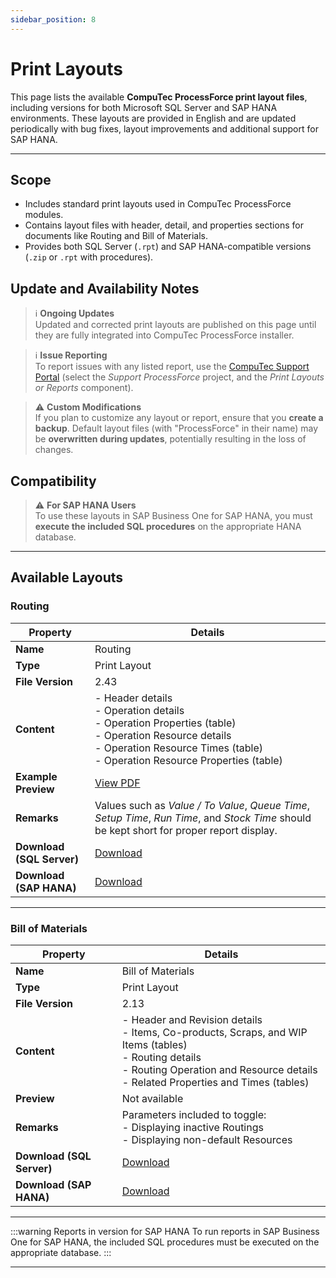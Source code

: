 ```yaml
---
sidebar_position: 8
---
```


# Print Layouts

This page lists the available **CompuTec ProcessForce print layout files**, including versions for both Microsoft SQL Server and SAP HANA environments. These layouts are provided in English and are updated periodically with bug fixes, layout improvements and additional support for SAP HANA.

---

## Scope

- Includes standard print layouts used in CompuTec ProcessForce modules.
- Contains layout files with header, detail, and properties sections for documents like Routing and Bill of Materials.
- Provides both SQL Server (`.rpt`) and SAP HANA-compatible versions (`.zip` or `.rpt` with procedures).

## Update and Availability Notes

> ℹ️ **Ongoing Updates**  
Updated and corrected print layouts are published on this page until they are fully integrated into CompuTec ProcessForce installer.

> ℹ️ **Issue Reporting**  
To report issues with any listed report, use the [CompuTec Support Portal](http://support.computec.pl/) (select the *Support ProcessForce* project, and the *Print Layouts or Reports* component).

> ⚠️ **Custom Modifications**  
If you plan to customize any layout or report, ensure that you **create a backup**. Default layout files (with "ProcessForce" in their name) may be **overwritten during updates**, potentially resulting in the loss of changes.

## Compatibility

> ⚠️ **For SAP HANA Users**  
To use these layouts in SAP Business One for SAP HANA, you must **execute the included SQL procedures** on the appropriate HANA database.

---

## Available Layouts

### Routing

| Property | Details |
|----------|---------|
| **Name** | Routing |
| **Type** | Print Layout |
| **File Version** | 2.43 |
| **Content** | - Header details<br/> - Operation details<br/> - Operation Properties (table)<br/> - Operation Resource details<br/> - Operation Resource Times (table)<br/> - Operation Resource Properties (table) |
| **Example Preview** | [View PDF](https://download.computec.one/media/processforce/CR_Routing_Layout_Preview_EN_2.43.pdf) |
| **Remarks** | Values such as *Value / To Value*, *Queue Time*, *Setup Time*, *Run Time*, and *Stock Time* should be kept short for proper report display. |
| **Download (SQL Server)** | [Download](https://download.computec.one/media/processforce/CR_Routing_Layout_SQL_Server_EN_2.43.rpt) |
| **Download (SAP HANA)** | [Download](https://download.computec.one/media/processforce/CR_Routing_Layout_SAP_HANA_EN_2.43.zip) |

---

### Bill of Materials

| Property | Details |
|----------|---------|
| **Name** | Bill of Materials |
| **Type** | Print Layout |
| **File Version** | 2.13 |
| **Content** | - Header and Revision details<br/> - Items, Co-products, Scraps, and WIP Items (tables)<br/> - Routing details<br/> - Routing Operation and Resource details<br/> - Related Properties and Times (tables) |
| **Preview** | Not available |
| **Remarks** | Parameters included to toggle: <br/> - Displaying inactive Routings<br/> - Displaying non-default Resources |
| **Download (SQL Server)** | [Download](https://download.computec.one/media/processforce/CR_Bill_of_Materials_Layout_SQL_Server_EN_2.13.rpt) |
| **Download (SAP HANA)** | [Download](https://download.computec.one/media/processforce/CR_Bill_of_Materials_Layout_SAP_HANA_EN_2.13.rpt) |

---

:::warning Reports in version for SAP HANA
    To run reports in SAP Business One for SAP HANA, the included SQL procedures must be executed on the appropriate database.
:::

---
